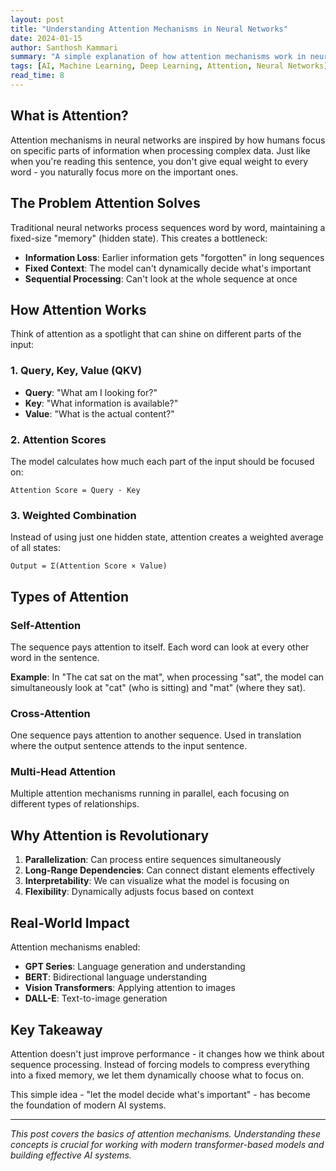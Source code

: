 ```yaml
---
layout: post
title: "Understanding Attention Mechanisms in Neural Networks"
date: 2024-01-15
author: Santhosh Kammari
summary: "A simple explanation of how attention mechanisms work in neural networks, breaking down the core concepts that revolutionized AI and made models like GPT and BERT possible."
tags: [AI, Machine Learning, Deep Learning, Attention, Neural Networks]
read_time: 8
---
```


## What is Attention?

Attention mechanisms in neural networks are inspired by how humans focus on specific parts of information when processing complex data. Just like when you're reading this sentence, you don't give equal weight to every word - you naturally focus more on the important ones.

## The Problem Attention Solves

Traditional neural networks process sequences word by word, maintaining a fixed-size "memory" (hidden state). This creates a bottleneck:

- **Information Loss**: Earlier information gets "forgotten" in long sequences
- **Fixed Context**: The model can't dynamically decide what's important
- **Sequential Processing**: Can't look at the whole sequence at once

## How Attention Works

Think of attention as a spotlight that can shine on different parts of the input:

### 1. Query, Key, Value (QKV)
- **Query**: "What am I looking for?"
- **Key**: "What information is available?"
- **Value**: "What is the actual content?"

### 2. Attention Scores
The model calculates how much each part of the input should be focused on:

```
Attention Score = Query · Key
```

### 3. Weighted Combination
Instead of using just one hidden state, attention creates a weighted average of all states:

```
Output = Σ(Attention Score × Value)
```

## Types of Attention

### Self-Attention
The sequence pays attention to itself. Each word can look at every other word in the sentence.

**Example**: In "The cat sat on the mat", when processing "sat", the model can simultaneously look at "cat" (who is sitting) and "mat" (where they sat).

### Cross-Attention
One sequence pays attention to another sequence. Used in translation where the output sentence attends to the input sentence.

### Multi-Head Attention
Multiple attention mechanisms running in parallel, each focusing on different types of relationships.

## Why Attention is Revolutionary

1. **Parallelization**: Can process entire sequences simultaneously
2. **Long-Range Dependencies**: Can connect distant elements effectively  
3. **Interpretability**: We can visualize what the model is focusing on
4. **Flexibility**: Dynamically adjusts focus based on context

## Real-World Impact

Attention mechanisms enabled:
- **GPT Series**: Language generation and understanding
- **BERT**: Bidirectional language understanding
- **Vision Transformers**: Applying attention to images
- **DALL-E**: Text-to-image generation

## Key Takeaway

Attention doesn't just improve performance - it changes how we think about sequence processing. Instead of forcing models to compress everything into a fixed memory, we let them dynamically choose what to focus on.

This simple idea - "let the model decide what's important" - has become the foundation of modern AI systems.

---

*This post covers the basics of attention mechanisms. Understanding these concepts is crucial for working with modern transformer-based models and building effective AI systems.*